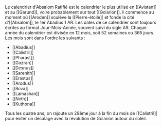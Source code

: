 Le calendrier d'Absalom Ratifié est le calendrier le plus utilisé en [[Avistan]] et au [[Garund]], voire probablement sur tout [[Golarion]].
Il commence au moment où [[Aroden]] soulève la [[Pierre-étoile]] et fonde la cité d'[[Absalom]], le 1er Abadius 1 AR.
Les dates de ce calendrier sont toujours écrites au format Jour-Mois-Année, souvent suivi du sigle AR.
Chaque année du calendrier est divisée en 12 mois, soit 52 semaines ou 365 jours.
Les mois sont dans l'ordre les suivants :
- [[Abadius]]
- [[Calistril]]
- [[Pharast]]
- [[Gozran]]
- [[Desnus]]
- [[Sarenith]]
- [[Erastus]]
- [[Arodus]]
- [[Rova]]
- [[Lamashan]]
- [[Neth]]
- [[Kuthona]]

Tous les quatre ans, on rajoute un 29ème jour à la fin du mois de [[Calistril]] pour éviter un décalage avec la révolution de Golarion autour du soleil.
